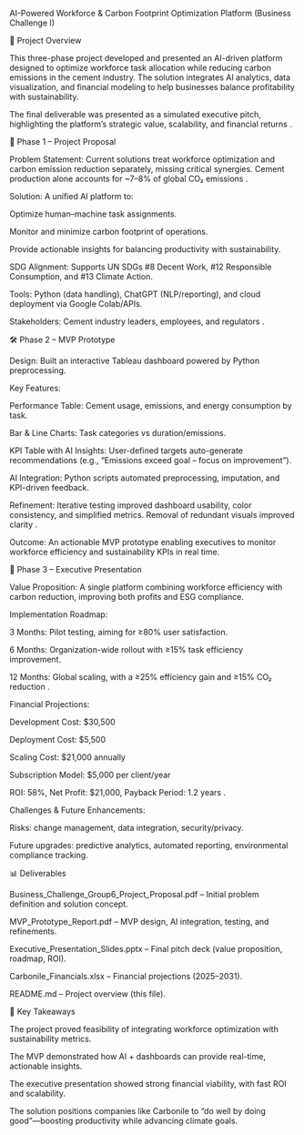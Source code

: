 AI-Powered Workforce & Carbon Footprint Optimization Platform (Business Challenge I)


📌 Project Overview

This three-phase project developed and presented an AI-driven platform designed to optimize workforce task allocation while reducing carbon emissions in the cement industry. The solution integrates AI analytics, data visualization, and financial modeling to help businesses balance profitability with sustainability.

The final deliverable was presented as a simulated executive pitch, highlighting the platform’s strategic value, scalability, and financial returns
.

🔎 Phase 1 – Project Proposal

Problem Statement: Current solutions treat workforce optimization and carbon emission reduction separately, missing critical synergies. Cement production alone accounts for ~7–8% of global CO₂ emissions
.

Solution: A unified AI platform to:

Optimize human–machine task assignments.

Monitor and minimize carbon footprint of operations.

Provide actionable insights for balancing productivity with sustainability.

SDG Alignment: Supports UN SDGs #8 Decent Work, #12 Responsible Consumption, and #13 Climate Action.

Tools: Python (data handling), ChatGPT (NLP/reporting), and cloud deployment via Google Colab/APIs.

Stakeholders: Cement industry leaders, employees, and regulators
.

🛠️ Phase 2 – MVP Prototype

Design: Built an interactive Tableau dashboard powered by Python preprocessing.

Key Features:

Performance Table: Cement usage, emissions, and energy consumption by task.

Bar & Line Charts: Task categories vs duration/emissions.

KPI Table with AI Insights: User-defined targets auto-generate recommendations (e.g., “Emissions exceed goal – focus on improvement”).

AI Integration: Python scripts automated preprocessing, imputation, and KPI-driven feedback.

Refinement: Iterative testing improved dashboard usability, color consistency, and simplified metrics. Removal of redundant visuals improved clarity
.

Outcome: An actionable MVP prototype enabling executives to monitor workforce efficiency and sustainability KPIs in real time.

🎯 Phase 3 – Executive Presentation

Value Proposition: A single platform combining workforce efficiency with carbon reduction, improving both profits and ESG compliance.

Implementation Roadmap:

3 Months: Pilot testing, aiming for ≥80% user satisfaction.

6 Months: Organization-wide rollout with ≥15% task efficiency improvement.

12 Months: Global scaling, with a ≥25% efficiency gain and ≥15% CO₂ reduction
.

Financial Projections:

Development Cost: $30,500

Deployment Cost: $5,500

Scaling Cost: $21,000 annually

Subscription Model: $5,000 per client/year

ROI: 58%, Net Profit: $21,000, Payback Period: 1.2 years
.

Challenges & Future Enhancements:

Risks: change management, data integration, security/privacy.

Future upgrades: predictive analytics, automated reporting, environmental compliance tracking.

📊 Deliverables

Business_Challenge_Group6_Project_Proposal.pdf – Initial problem definition and solution concept.

MVP_Prototype_Report.pdf – MVP design, AI integration, testing, and refinements.

Executive_Presentation_Slides.pptx – Final pitch deck (value proposition, roadmap, ROI).

Carbonile_Financials.xlsx – Financial projections (2025–2031).

README.md – Project overview (this file).

🚀 Key Takeaways

The project proved feasibility of integrating workforce optimization with sustainability metrics.

The MVP demonstrated how AI + dashboards can provide real-time, actionable insights.

The executive presentation showed strong financial viability, with fast ROI and scalability.

The solution positions companies like Carbonile to “do well by doing good”—boosting productivity while advancing climate goals.
